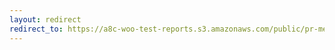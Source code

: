 ```yaml
---
layout: redirect
redirect_to: https://a8c-woo-test-reports.s3.amazonaws.com/public/pr-merge/44803/e2e/index.html
---
```

